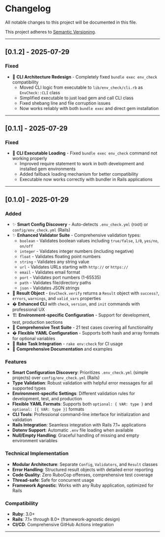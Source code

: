 # Changelog

All notable changes to this project will be documented in this file.

This project adheres to [Semantic Versioning](https://semver.org).

---

## [0.1.2] - 2025-07-29

### Fixed

- 🐛 **CLI Architecture Redesign** - Completely fixed `bundle exec env_check` compatibility
  - Moved CLI logic from executable to `lib/env_check/cli.rb` as `EnvCheck::CLI` class
  - Simplified executable to just load gem and call CLI class
  - Fixed shebang line and file corruption issues
  - Now works reliably with both `bundle exec` and direct gem installation

---

## [0.1.1] - 2025-07-29

### Fixed

- 🐛 **CLI Executable Loading** - Fixed `bundle exec env_check` command not working properly
  - Improved require statement to work in both development and installed gem environments
  - Added fallback loading mechanism for better compatibility
  - Executable now works correctly with bundler in Rails applications

---

## [0.1.0] - 2025-01-29

### Added

- ✨ **Smart Config Discovery** - Auto-detects `.env_check.yml` (root) or `config/env_check.yml` (Rails)
- ✨ **Enhanced Validator Suite** - Comprehensive validation types:
  - `boolean` - Validates boolean values including `true/false`, `1/0`, `yes/no`, `on/off` 
  - `integer` - Validates integer numbers (including negative)
  - `float` - Validates floating point numbers
  - `string` - Validates any string value
  - `url` - Validates URLs starting with `http://` or `https://`
  - `email` - Validates email format
  - `port` - Validates port numbers (1-65535)
  - `path` - Validates file/directory paths
  - `json` - Validates JSON strings
- 🎯 **Result Object** - `EnvCheck.verify` returns a `Result` object with `success?`, `errors`, `warnings`, and `valid_vars` properties
- � **Enhanced CLI** with `check`, `version`, and `init` commands with professional UX
- 🏗️ **Environment-specific Configuration** - Support for development, test, production sections
- 🧪 **Comprehensive Test Suite** - 21 test cases covering all functionality
- � **Flexible YAML Configuration** - Supports both hash and array formats for optional variables
- 📝 **Rake Task Integration** - `rake env:check` for CI usage
- 📖 **Comprehensive Documentation** and examples

### Features

- **Smart Configuration Discovery**: Prioritizes `.env_check.yml` (simple projects) over `config/env_check.yml` (Rails)
- **Type Validation**: Robust validation with helpful error messages for all supported types
- **Environment-specific Settings**: Different validation rules for development, test, and production
- **Flexible YAML Formats**: Supports both `optional: { VAR: type }` and `optional: [{ VAR: type }]` formats
- **CLI Tools**: Professional command-line interface for initialization and validation
- **Rails Integration**: Seamless integration with Rails 7.1+ applications
- **Dotenv Support**: Automatic `.env` file loading when available
- **Null/Empty Handling**: Graceful handling of missing and empty environment variables

### Technical Implementation

- **Modular Architecture**: Separate `Config`, `Validators`, and `Result` classes
- **Error Handling**: Structured result objects with detailed error reporting
- **Code Quality**: Zero RuboCop offenses, comprehensive test coverage
- **Thread-safe**: Safe for concurrent usage
- **Framework Agnostic**: Works with any Ruby application, optimized for Rails

### Compatibility

- **Ruby**: 3.0+
- **Rails**: 7.1+ through 8.0+ (framework-agnostic design)
- **CI/CD**: Comprehensive GitHub Actions integration

---
